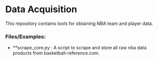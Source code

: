 # Data Acquisition

This repository contains tools for obtaining NBA team and player data.

### Files/Examples:
+ **scrape_core.py : A script to scrape and store all raw nba data products
  from basketball-reference.com.

